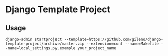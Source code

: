 Django Template Project
==============

## Usage

    django-admin startproject --template=https://github.com/gileno/django-template-project/archive/master.zip --extension=conf --name=Makefile --name=local_settings.py.example your_project_name

